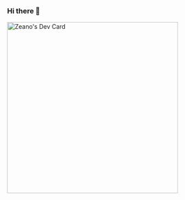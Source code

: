 ### Hi there 👋
<a href="https://app.daily.dev/zeano"><img src="https://api.daily.dev/devcards/35d155776663466e8b2d5ebcd0b485a4.png?r=kkn" width="400" alt="Zeano's Dev Card"/></a>
<!--
**lewis0811/lewis0811** is a ✨ _special_ ✨ repository because its `README.md` (this file) appears on your GitHub profile.

Here are some ideas to get you started:

- 🔭 I’m currently working on ...
- 🌱 I’m currently learning ...
- 👯 I’m looking to collaborate on ...
- 🤔 I’m looking for help with ...
- 💬 Ask me about ...
- 📫 How to reach me: ...
- 😄 Pronouns: ...
- ⚡ Fun fact: ...
-->
